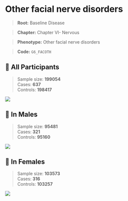 # Other facial nerve disorders

> **Root:** Baseline Disease  

> **Chapter:** Chapter VI- Nervous  

> **Phenotype:** Other facial nerve disorders  

> **Code:** `G6_FACOTH`

## 🧪 All Participants  
> Sample size: **199054**  
> Cases: **637**  
> Controls: **198417**
<img src="/Disease/Figures/ALL/Incidence/G6_FACOTH.png"/>
<CsvTable src="/Disease_Data/ALL/Incidence/COX_G6_FACOTH.csv" label="🔍 View full results" />

## 👨 In Males  
> Sample size: **95481**  
> Cases: **321**  
> Controls: **95160**
<img src="/Disease/Figures/Male/Incidence/G6_FACOTH.png"/>
<CsvTable src="/Disease_Data/Male/Incidence/COX_G6_FACOTH.csv" label="🔍 View full results" />

## 👩 In Females  
> Sample size: **103573**  
> Cases: **316**  
> Controls: **103257**
<img src="/Disease/Figures/Female/Incidence/G6_FACOTH.png"/>
<CsvTable src="/Disease_Data/Female/Incidence/COX_G6_FACOTH.csv" label="🔍 View full results" />

